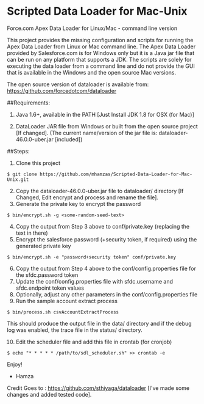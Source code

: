 Scripted Data Loader for Mac-Unix
==========

Force.com Apex Data Loader for Linux/Mac - command line version

This project provides the missing configuration and scripts for running the Apex Data Loader from Linux or Mac command line. The Apex Data Loader provided by Salesforce.com is for Windows only but it is a Java jar file that can be run on any platform that supports a JDK. The scripts are solely for executing the data loader from a command line and do not provide the GUI that is available in the Windows and the open source Mac versions. 

The open source version of dataloader is available from: https://github.com/forcedotcom/dataloader

##Requirements: 

1. Java 1.6+, available in the PATH [Just Install JDK 1.8 for OSX (for Mac)]

2. DataLoader JAR file from Windows or built from the open source project [If changed]. 
(The current name/version of the jar file is: dataloader-46.0.0-uber.jar [included])

##Steps: 

1. Clone this project 
  ```
  $ git clone https://github.com/mhamzas/Scripted-Data-Loader-for-Mac-Unix.git
  ```
2. Copy the dataloader-46.0.0-uber.jar file to dataloader/ directory [If Changed, Edit encrypt and process and rename the file].
3. Generate the private key to encrypt the password
  ```
  $ bin/encrypt.sh -g <some-random-seed-text> 
  ```
4. Copy the output from Step 3 above to conf/private.key (replacing the text in there)
5. Encrypt the salesforce password (+security token, if required) using the generated private key
  ```
  $ bin/encrypt.sh -e "password+security token" conf/private.key
  ```
6. Copy the output from Step 4 above to the conf/config.properties file for the sfdc.password token 
7. Update the conf/config.properties file with sfdc.username and sfdc.endpoint token values
8. Optionally, adjust any other parameters in the conf/config.properties file
9. Run the sample account extract process
  ```
  $ bin/process.sh csvAccountExtractProcess
  ```
This should produce the output file in the data/ directory and if the debug log was enabled, the trace file in the status/ directory.

10. Edit the scheduler file and add this file in crontab (for cronjob)
  ```
  $ echo "* * * * * /path/to/sdl_scheduler.sh" >> crontab -e
  ```

Enjoy!
- Hamza

Credit Goes to : https://github.com/sthiyaga/dataloader [I've made some changes and added tested code].

